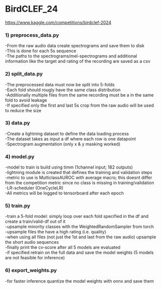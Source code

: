 # BirdCLEF_24

https://www.kaggle.com/competitions/birdclef-2024

### 1) preprocess_data.py
-From the raw audio data create spectrograms and save them to disk</br>
-This is done for each 5s sequence</br>
-The paths to the spectrograms/mel-spectrograms and additional information like the target and rating of the recording are saved as a csv</br>

### 2) split_data.py
-The preprocessed data must now be split into 5-folds</br>
-Each fold should rougly have the same class distribution</br>
-Additionally multiple files from the same recording must be a in the same fold to avoid leakage</br>
-If specified only the first and last 5s crop from the raw audio will be used to reduce the size</br>

### 3) data.py
-Create a lightning dataset to define the data loading process</br>
-The dataset takes as input a df where each row is one datapoint</br>
-Spectrogram augmentation (only x & y masking worked)</br>

### 4) model.py
-model to train is build using timm (1channel input; 182 outputs)</br>
-lightning module is created that defines the training and validation steps</br>
-metric to use is MulticlassAUROC with average macro; this doesnt differ from the competition metric since no class is missing in training/validation</br>
-LR-scheduler (OneCycleLR)</br>
-All metrics will be logged to tensorboard after each epoch</br>

### 5) train.py
-train a 5-fold model: simply loop over each fold specified in the df and create a train/valid-df out of it</br>
-upsample minority classes with the WeightedRandomSampler from torch</br>
-upsample files the have a high rating (i.e. quality)</br>
-when using all files (not just the 1st and last from the raw audio) upsample the short audio sequences</br>
-finally print the cv-score after all 5 models are evaluated</br>
-if specified retrain on the full data and save the model weights (5 models are not feasible for inference)</br>

### 6) export_weights.py
-for faster inference quantize the model weights with onnx and save them</br>
